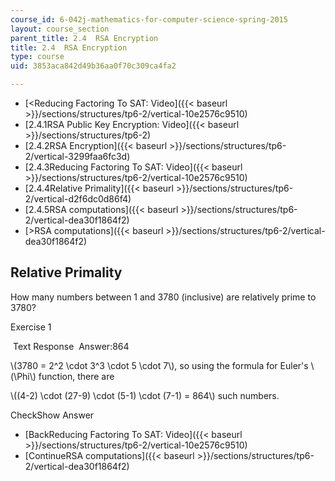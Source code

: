 ```yaml
---
course_id: 6-042j-mathematics-for-computer-science-spring-2015
layout: course_section
parent_title: 2.4  RSA Encryption
title: 2.4  RSA Encryption
type: course
uid: 3853aca842d49b36aa0f70c309ca4fa2

---
```


*   [<Reducing Factoring To SAT: Video]({{< baseurl >}}/sections/structures/tp6-2/vertical-10e2576c9510)
*   [2.4.1RSA Public Key Encryption: Video]({{< baseurl >}}/sections/structures/tp6-2)
*   [2.4.2RSA Encryption]({{< baseurl >}}/sections/structures/tp6-2/vertical-3299faa6fc3d)
*   [2.4.3Reducing Factoring To SAT: Video]({{< baseurl >}}/sections/structures/tp6-2/vertical-10e2576c9510)
*   [2.4.4Relative Primality]({{< baseurl >}}/sections/structures/tp6-2/vertical-d2f6dc0d86f4)
*   [2.4.5RSA computations]({{< baseurl >}}/sections/structures/tp6-2/vertical-dea30f1864f2)
*   [\>RSA computations]({{< baseurl >}}/sections/structures/tp6-2/vertical-dea30f1864f2)

Relative Primality
------------------

  

How many numbers between 1 and 3780 (inclusive) are relatively prime to 3780?

Exercise 1

&nbsp;Text Response&nbsp; Answer:864

\\(3780 = 2^2 \\cdot 3^3 \\cdot 5 \\cdot 7\\), so using the formula for Euler's \\(\\Phi\\) function, there are

\\((4-2) \\cdot (27-9) \\cdot (5-1) \\cdot (7-1) = 864\\) such numbers.

CheckShow Answer

*   [BackReducing Factoring To SAT: Video]({{< baseurl >}}/sections/structures/tp6-2/vertical-10e2576c9510)
*   [ContinueRSA computations]({{< baseurl >}}/sections/structures/tp6-2/vertical-dea30f1864f2)
